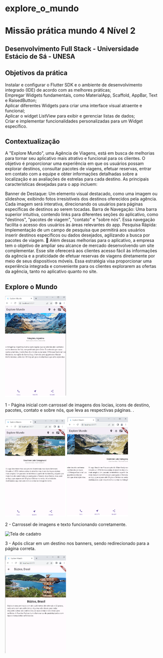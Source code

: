# explore_o_mundo

# Missão prática mundo 4 Nível 2
## Desenvolvimento Full Stack - Universidade Estácio de Sá - UNESA

## Objetivos da prática

Instalar e configurar o Flutter SDK e o ambiente de desenvolvimento integrado (IDE)
de acordo com as melhores práticas; </br>
Empregar Widgets fundamentais, como MaterialApp, Scaffold, AppBar, Text e
RaisedButton;</br>
Aplicar diferentes Widgets para criar uma interface visual atraente e funcional;</br>
Aplicar o widget ListView para exibir e gerenciar listas de dados;</br>
Criar e implementar funcionalidades personalizadas para um Widget específico.

## Contextualização

A "Explore Mundo", uma Agência de Viagens, está em busca de melhorias para tornar
seu aplicativo mais atrativo e funcional para os clientes. O objetivo é proporcionar uma
experiência em que os usuários possam explorar destinos, consultar pacotes de
viagens, efetuar reservas, entrar em contato com a equipe e obter informações
detalhadas sobre a localização e as avaliações de estrelas para cada destino. As
principais características desejadas para o app incluem:

Banner de Destaque: Um elemento visual destacado, como uma imagem ou
slideshow, exibindo fotos irresistíveis dos destinos oferecidos pela agência. Cada
imagem será interativa, direcionando os usuários para páginas específicas de
destinos ao serem tocadas.
Barra de Navegação: Uma barra superior intuitiva, contendo links para diferentes
seções do aplicativo, como "destinos", "pacotes de viagem", "contato" e "sobre nós".
Essa navegação facilita o acesso dos usuários às áreas relevantes do app.
Pesquisa Rápida: Implementação de um campo de pesquisa que permitirá aos
usuários inserir destinos específicos ou dados desejados, agilizando a busca por
pacotes de viagem.  🔎
Além dessas melhorias para o aplicativo, a empresa tem o objetivo de ampliar seu
alcance de mercado desenvolvendo um site complementar. Esse site oferecerá aos
clientes acesso fácil às informações da agência e a praticidade de efetuar reservas de
viagens diretamente por meio de seus dispositivos móveis. Essa estratégia visa
proporcionar uma experiência integrada e conveniente para os clientes explorarem as
ofertas da agência, tanto no aplicativo quanto no site.


## Explore o Mundo

<img src="/assets/images/print1.png" alt="Tela inicial" width='200'> </br>

1 - Página inicial com carrossel de imagens dos locias, icons de destino, pacotes, contato e sobre nós, que leva as respectivas páginas. . </br>

<img src="/assets/images/print2.png"  alt="Tela inicial" width='200'>
<img src="/assets/images/print3.png"  alt="Tela inicial" width='200'> </br>

2 - Carrossel de imagens e texto funcionando corretamente. </br>

<img src="/Meeting/assets/buscandoImagem.png" alt="Tela de cadatro" width='200'> </br>

3 - Após clicar em um destino nos banners, sendo redirecionado para a página correta. </br>

<img src="/assets/images/print4.png"  alt="destino" width='200'> </br>

